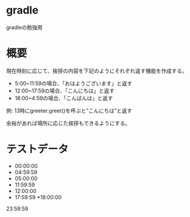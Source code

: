# gradle
gradleの勉強用

# 概要
現在時刻に応じて、挨拶の内容を下記のようにそれぞれ返す機能を作成する。  
* 5:00~11:59の場合、「おはようございます」と返す
* 12:00~17:59の場合、「こんにちは」と返す
* 18:00~4:59の場合、「こんばんは」と返す  

例: 13時にgreeter.greet()を呼ぶと”こんにちは”と返す  
  
余裕があれば場所に応じた挨拶もできるようにする。 




# テストデータ
* 00:00:00
* 04:59:59
* 05:00:00
* 11:59:59
* 12:00:00
* 17:59:59
*18:00:00




23:59:59


